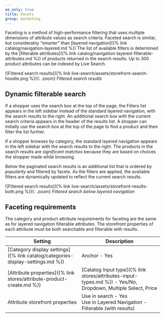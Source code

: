 ```yaml
---
ee_only: true
title: Facets
group: marketing
---
```


Faceting is a method of high-performance filtering that uses multiple dimensions of attribute values as search criteria. Faceted search is similar, but considerably “smarter” than [layered navigation]({% link catalog/navigation-layered.md %}) The list of available filters is determined by the [filterable attributes]({% link catalog/navigation-layered-filterable-attributes.md %}) of products returned in the search results. Up to 300 product attributes can be indexed by Live Search.

![Filtered search results]({% link live-search/assets/storefront-search-hoodie.png %}){: .zoom}
_Filtered search results_

## Dynamic filterable search

If a shopper uses the search box at the top of the page, the Filters list appears in the left sidebar instead of the standard layered navigation, with the search results to the right. An additional search box with the current search criteria appears in the header of the results list. A shopper can initially use the search box at the top of the page to find a product and then filter the list further.

If a shopper browses by category, the standard layered navigation appears in the left sidebar with the search results to the right. The products in the search results are _significant matches_ because they are based on choices the shopper made while browsing.

Below the paginated search results is an additional list that is ordered by _popularity_ and filtered by facets. As the filters are applied, the available filters are dynamically updated to reflect the current search results.

![Filtered search results]({% link live-search/assets/storefront-results-both.png %}){: .zoom}
_Filtered search below layered navigation_

## Faceting requirements

The category and product attribute requirements for faceting are the same as for layered navigation filterable attributes. The storefront properties of each attribute must be both searchable and filterable with results.

|Setting |Description|
|--- |--- |
|[Category display settings]({% link catalog/categories-display-settings.md %}) |Anchor - Yes |
|[Attribute properties]({% link stores/attribute-product-create.md %}) |[Catalog Input type]({% link stores/attributes-input-types.md %}) - Yes/No, Dropdown, Multiple Select, Price |
|Attribute storefront properties |Use in search - Yes<br />Use in Layered Navigation - Filterable (with results) |

